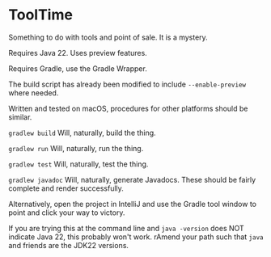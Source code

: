 # ToolTime
Something to do with tools and point of sale. It is a mystery.

Requires Java 22. Uses preview features.

Requires Gradle, use the Gradle Wrapper.

The build script has already been modified to include `--enable-preview` where needed.

Written and tested on macOS, procedures for other platforms should be similar.

`gradlew build` Will, naturally, build the thing.

`gradlew run` Will, naturally, run the thing.

`gradlew test` Will, naturally, test the thing.

`gradlew javadoc` Will, naturally, generate Javadocs. These should be fairly complete and render successfully.

Alternatively, open the project in IntelliJ and use the Gradle tool window to point and click your way to victory.

If you are trying this at the command line and `java -version` does NOT indicate Java 22, this probably won't work.
rAmend your path such that `java` and friends are the JDK22 versions.